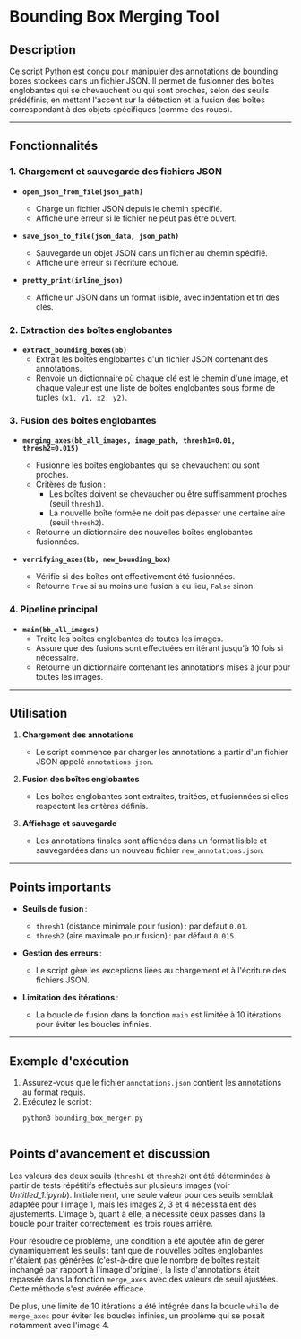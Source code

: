 # Bounding Box Merging Tool

## Description

Ce script Python est conçu pour manipuler des annotations de bounding boxes stockées dans un fichier JSON. Il permet de fusionner des boîtes englobantes qui se chevauchent ou qui sont proches, selon des seuils prédéfinis, en mettant l'accent sur la détection et la fusion des boîtes correspondant à des objets spécifiques (comme des roues).

---

## Fonctionnalités

### 1. Chargement et sauvegarde des fichiers JSON
- **`open_json_from_file(json_path)`**
  - Charge un fichier JSON depuis le chemin spécifié.
  - Affiche une erreur si le fichier ne peut pas être ouvert.

- **`save_json_to_file(json_data, json_path)`**
  - Sauvegarde un objet JSON dans un fichier au chemin spécifié.
  - Affiche une erreur si l'écriture échoue.

- **`pretty_print(inline_json)`**
  - Affiche un JSON dans un format lisible, avec indentation et tri des clés.

### 2. Extraction des boîtes englobantes
- **`extract_bounding_boxes(bb)`**
  - Extrait les boîtes englobantes d'un fichier JSON contenant des annotations.
  - Renvoie un dictionnaire où chaque clé est le chemin d'une image, et chaque valeur est une liste de boîtes englobantes sous forme de tuples `(x1, y1, x2, y2)`.

### 3. Fusion des boîtes englobantes
- **`merging_axes(bb_all_images, image_path, thresh1=0.01, thresh2=0.015)`**
  - Fusionne les boîtes englobantes qui se chevauchent ou sont proches.
  - Critères de fusion :
    - Les boîtes doivent se chevaucher ou être suffisamment proches (seuil `thresh1`).
    - La nouvelle boîte formée ne doit pas dépasser une certaine aire (seuil `thresh2`).
  - Retourne un dictionnaire des nouvelles boîtes englobantes fusionnées.

- **`verrifying_axes(bb, new_bounding_box)`**
  - Vérifie si des boîtes ont effectivement été fusionnées.
  - Retourne `True` si au moins une fusion a eu lieu, `False` sinon.

### 4. Pipeline principal
- **`main(bb_all_images)`**
  - Traite les boîtes englobantes de toutes les images.
  - Assure que des fusions sont effectuées en itérant jusqu'à 10 fois si nécessaire.
  - Retourne un dictionnaire contenant les annotations mises à jour pour toutes les images.

---

## Utilisation

1. **Chargement des annotations**
   - Le script commence par charger les annotations à partir d'un fichier JSON appelé `annotations.json`.

2. **Fusion des boîtes englobantes**
   - Les boîtes englobantes sont extraites, traitées, et fusionnées si elles respectent les critères définis.

3. **Affichage et sauvegarde**
   - Les annotations finales sont affichées dans un format lisible et sauvegardées dans un nouveau fichier `new_annotations.json`.

---

## Points importants

- **Seuils de fusion** :
  - `thresh1` (distance minimale pour fusion) : par défaut `0.01`.
  - `thresh2` (aire maximale pour fusion) : par défaut `0.015`.

- **Gestion des erreurs** :
  - Le script gère les exceptions liées au chargement et à l'écriture des fichiers JSON.

- **Limitation des itérations** :
  - La boucle de fusion dans la fonction `main` est limitée à 10 itérations pour éviter les boucles infinies.

---

## Exemple d'exécution

1. Assurez-vous que le fichier `annotations.json` contient les annotations au format requis.
2. Exécutez le script :
   ```bash
   python3 bounding_box_merger.py



## Points d'avancement et discussion

Les valeurs des deux seuils (`thresh1` et `thresh2`) ont été déterminées à partir de tests répétitifs effectués sur plusieurs images (voir *Untitled_1.ipynb*). Initialement, une seule valeur pour ces seuils semblait adaptée pour l'image 1, mais les images 2, 3 et 4 nécessitaient des ajustements. L'image 5, quant à elle, a nécessité deux passes dans la boucle pour traiter correctement les trois roues arrière.

Pour résoudre ce problème, une condition a été ajoutée afin de gérer dynamiquement les seuils : tant que de nouvelles boîtes englobantes n'étaient pas générées (c'est-à-dire que le nombre de boîtes restait inchangé par rapport à l'image d'origine), la liste d'annotations était repassée dans la fonction `merge_axes` avec des valeurs de seuil ajustées. Cette méthode s'est avérée efficace.

De plus, une limite de 10 itérations a été intégrée dans la boucle `while` de `merge_axes` pour éviter les boucles infinies, un problème qui se posait notamment avec l'image 4.

